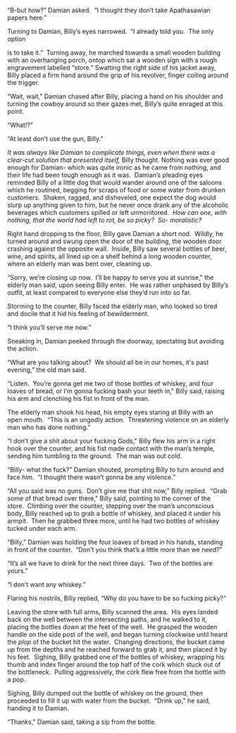 

“B-but how?” Damian asked.  “I thought they don’t take Apathasawian papers here.”

Turning to Damian, Billy’s eyes narrowed.  “I already told you.  The only option

is to take it.”  Turning away, he marched towards a small wooden building with an overhanging porch, ontop which sat a wooden sign with a rough engravement labelled “store.” Swatting the right side of his jacket away, Billy placed a firm hand around the grip of his revolver, finger coiling around the trigger.

“Wait, wait," Damian chased after Billy, placing a hand on his shoulder and turning the cowboy around so their gazes met, Billy’s quite enraged at this point.

“What!?”

“At least don’t use the gun, Billy.”

*It was always like Damian to complicate things, even when there was a clear-cut solution that presented itself,* Billy thought. Nothing was ever good enough for Damian- which was quite ironic as he came from nothing, and their life had been tough enough as it was.  Damian’s pleading eyes reminded Billy of a little dog that would wander around one of the saloons which he routined, begging for scraps of food or some water from drunken customers.  Shaken, ragged, and disheveled, one expect the dog would slurp up anything given to him, but he never once drank any of the alcoholic beverages which customers spilled or left unmonitored.  *How can one, with nothing, that the world had left to rot, be so picky?  So- moralistic?*

Right hand dropping to the floor, Billy gave Damian a short nod.  Wildly, he turned around and swung open the door of the building, the wooden door crashing against the opposite wall.  Inside, Billy saw several bottles of beer, wine, and spirits, all lined up on a shelf behind a long wooden counter, where an elderly man was bent over, cleaning up. 

“Sorry, we’re closing up now.  I’ll be happy to serve you at sunrise," the elderly man said, upon seeing Billy enter.  He was rather unphased by Billy’s outfit, at least compared to everyone else they’d run into so far.

Storming to the counter, Billy faced the elderly man, who looked so tired and docile that it hid his feeling of bewilderment.  

“I think you’ll serve me now.”

Sneaking in, Damian peeked through the doorway, spectating but avoiding the action.

“What are you talking about?  We should all be in our homes, it's past evening,” the old man said.

“Listen.  You’re gonna get me two of those bottles of whiskey, and four loaves of bread, or I’m gonna fucking bash your teeth in," Billy said, raising his arm and clenching his fist in front of the man.

The elderly man shook his head, his empty eyes staring at Billy with an open mouth.  “This is an ungodly action.  Threatening violence on an elderly man who has done nothing.”

“I don’t give a shit about your fucking Gods," Billy flew his arm in a right hook over the counter, and his fist made contact with the man’s temple, sending him tumbling to the ground.  The man was out cold.

“Billy- what the fuck?” Damian shouted, prompting Billy to turn around and face him.  “I thought there wasn’t gonna be any violence.”

“All you said was no guns.  Don’t give me that shit now," Billy replied.  “Grab some of that bread over there," Billy said, pointing to the corner of the store.  Climbing over the counter, stepping over the man’s unconscious body, Billy reached up to grab a bottle of whiskey, and placed it under his armpit.  Then he grabbed three more, until he had two bottles of whiskey tucked under each arm.

“Billy," Damian was holding the four loaves of bread in his hands, standing in front of the counter.  “Don’t you think that’s a little more than we need?”

“It’s all we have to drink for the next three days.  Two of the bottles are yours.”

“I don’t want any whiskey.”

Flaring his nostrils, Billy replied, “Why do you have to be so fucking picky?”

Leaving the store with full arms, Billy scanned the area.  His eyes landed back on the well between the intersecting paths, and he walked to it, placing the bottles down at the feet of the well.  He grasped the wooden handle on the side post of the well, and began turning clockwise until heard the *plop* of the bucket hit the water.  Changing directions, the bucket came up from the depths and he reached forward to grab it, and then placed it by his feet.  Sighing, Billy grabbed one of the bottles of whiskey, wrapping his thumb and index finger around the top half of the cork which stuck out of the bottleneck.  Pulling aggressively, the cork flew free from the bottle with a pop.

Sighing, Billy dumped out the bottle of whiskey on the ground, then proceeded to fill it up with water from the bucket.  “Drink up," he said, handing it to Damian.

“Thanks," Damian said, taking a sip from the bottle.
